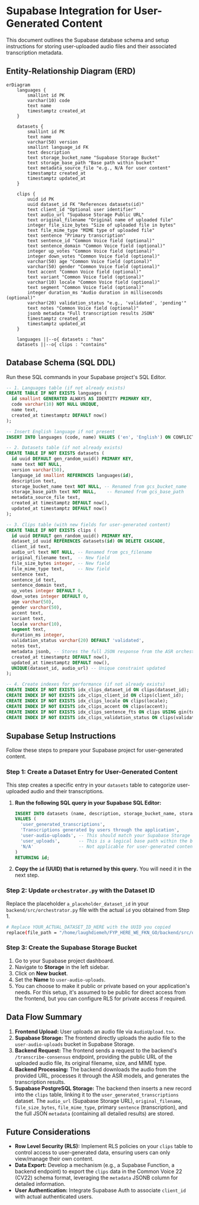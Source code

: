 # Supabase Integration for User-Generated Content

This document outlines the Supabase database schema and setup instructions for storing user-uploaded audio files and their associated transcription metadata.

## Entity-Relationship Diagram (ERD)

```mermaid
erDiagram
    languages {
        smallint id PK
        varchar(10) code
        text name
        timestamptz created_at
    }

    datasets {
        smallint id PK
        text name
        varchar(50) version
        smallint language_id FK
        text description
        text storage_bucket_name "Supabase Storage Bucket"
        text storage_base_path "Base path within bucket"
        text metadata_source_file "e.g., N/A for user content"
        timestamptz created_at
        timestamptz updated_at
    }

    clips {
        uuid id PK
        uuid dataset_id FK "References datasets(id)"
        text client_id "Optional user identifier"
        text audio_url "Supabase Storage Public URL"
        text original_filename "Original name of uploaded file"
        integer file_size_bytes "Size of uploaded file in bytes"
        text file_mime_type "MIME type of uploaded file"
        text sentence "Primary transcription"
        text sentence_id "Common Voice field (optional)"
        text sentence_domain "Common Voice field (optional)"
        integer up_votes "Common Voice field (optional)"
        integer down_votes "Common Voice field (optional)"
        varchar(50) age "Common Voice field (optional)"
        varchar(50) gender "Common Voice field (optional)"
        text accent "Common Voice field (optional)"
        text variant "Common Voice field (optional)"
        varchar(10) locale "Common Voice field (optional)"
        text segment "Common Voice field (optional)"
        integer duration_ms "Audio duration in milliseconds (optional)"
        varchar(20) validation_status "e.g., 'validated', 'pending'"
        text notes "Common Voice field (optional)"
        jsonb metadata "Full transcription results JSON"
        timestamptz created_at
        timestamptz updated_at
    }

    languages ||--o{ datasets : "has"
    datasets ||--o{ clips : "contains"
```

## Database Schema (SQL DDL)

Run these SQL commands in your Supabase project's SQL Editor.

```sql
-- 1. Languages table (if not already exists)
CREATE TABLE IF NOT EXISTS languages (
  id smallint GENERATED ALWAYS AS IDENTITY PRIMARY KEY,
  code varchar(10) NOT NULL UNIQUE,
  name text,
  created_at timestamptz DEFAULT now()
);

-- Insert English language if not present
INSERT INTO languages (code, name) VALUES ('en', 'English') ON CONFLICT (code) DO NOTHING;

-- 2. Datasets table (if not already exists)
CREATE TABLE IF NOT EXISTS datasets (
  id uuid DEFAULT gen_random_uuid() PRIMARY KEY,
  name text NOT NULL,
  version varchar(50),
  language_id smallint REFERENCES languages(id),
  description text,
  storage_bucket_name text NOT NULL, -- Renamed from gcs_bucket_name
  storage_base_path text NOT NULL,    -- Renamed from gcs_base_path
  metadata_source_file text,
  created_at timestamptz DEFAULT now(),
  updated_at timestamptz DEFAULT now()
);

-- 3. Clips table (with new fields for user-generated content)
CREATE TABLE IF NOT EXISTS clips (
  id uuid DEFAULT gen_random_uuid() PRIMARY KEY,
  dataset_id uuid REFERENCES datasets(id) ON DELETE CASCADE,
  client_id text,
  audio_url text NOT NULL, -- Renamed from gcs_filename
  original_filename text,  -- New field
  file_size_bytes integer, -- New field
  file_mime_type text,     -- New field
  sentence text,
  sentence_id text,
  sentence_domain text,
  up_votes integer DEFAULT 0,
  down_votes integer DEFAULT 0,
  age varchar(50),
  gender varchar(50),
  accent text,
  variant text,
  locale varchar(10),
  segment text,
  duration_ms integer,
  validation_status varchar(20) DEFAULT 'validated',
  notes text,
  metadata jsonb, -- Stores the full JSON response from the ASR orchestration
  created_at timestamptz DEFAULT now(),
  updated_at timestamptz DEFAULT now(),
  UNIQUE(dataset_id, audio_url) -- Unique constraint updated
);

-- 4. Create indexes for performance (if not already exists)
CREATE INDEX IF NOT EXISTS idx_clips_dataset_id ON clips(dataset_id);
CREATE INDEX IF NOT EXISTS idx_clips_client_id ON clips(client_id);
CREATE INDEX IF NOT EXISTS idx_clips_locale ON clips(locale);
CREATE INDEX IF NOT EXISTS idx_clips_accent ON clips(accent);
CREATE INDEX IF NOT EXISTS idx_clips_sentence_fts ON clips USING gin(to_tsvector('english', sentence));
CREATE INDEX IF NOT EXISTS idx_clips_validation_status ON clips(validation_status);
```

## Supabase Setup Instructions

Follow these steps to prepare your Supabase project for user-generated content.

### Step 1: Create a Dataset Entry for User-Generated Content

This step creates a specific entry in your `datasets` table to categorize user-uploaded audio and their transcriptions.

1.  **Run the following SQL query in your Supabase SQL Editor:**

    ```sql
    INSERT INTO datasets (name, description, storage_bucket_name, storage_base_path, metadata_source_file)
    VALUES (
      'user_generated_transcriptions',
      'Transcriptions generated by users through the application',
      'user-audio-uploads', -- This should match your Supabase Storage bucket name
      'user_uploads',       -- This is a logical base path within the bucket
      'N/A'                 -- Not applicable for user-generated content
    )
    RETURNING id;
    ```

2.  **Copy the `id` (UUID) that is returned by this query.** You will need it in the next step.

### Step 2: Update `orchestrator.py` with the Dataset ID

Replace the placeholder `a_placeholder_dataset_id` in your `backend/src/orchestrator.py` file with the actual `id` you obtained from Step 1.

```bash
# Replace YOUR_ACTUAL_DATASET_ID_HERE with the UUID you copied
replace(file_path = "/home/laughdiemeh/FYP_HERE_WE_FKN_GO/backend/src/orchestrator.py", old_string = "\"dataset_id\": \"a_placeholder_dataset_id\",", new_string = "\"dataset_id\": \"YOUR_ACTUAL_DATASET_ID_HERE\",")
```

### Step 3: Create the Supabase Storage Bucket

1.  Go to your Supabase project dashboard.
2.  Navigate to **Storage** in the left sidebar.
3.  Click on **New bucket**.
4.  Set the **Name** to `user-audio-uploads`.
5.  You can choose to make it public or private based on your application's needs. For this setup, it's assumed to be public for direct access from the frontend, but you can configure RLS for private access if required.

## Data Flow Summary

1.  **Frontend Upload:** User uploads an audio file via `AudioUpload.tsx`.
2.  **Supabase Storage:** The frontend directly uploads the audio file to the `user-audio-uploads` bucket in Supabase Storage.
3.  **Backend Request:** The frontend sends a request to the backend's `/transcribe-consensus` endpoint, providing the public URL of the uploaded audio file, its original filename, size, and MIME type.
4.  **Backend Processing:** The backend downloads the audio from the provided URL, processes it through the ASR models, and generates the transcription results.
5.  **Supabase PostgreSQL Storage:** The backend then inserts a new record into the `clips` table, linking it to the `user_generated_transcriptions` dataset. The `audio_url` (Supabase Storage URL), `original_filename`, `file_size_bytes`, `file_mime_type`, primary `sentence` (transcription), and the full JSON `metadata` (containing all detailed results) are stored.

## Future Considerations

*   **Row Level Security (RLS):** Implement RLS policies on your `clips` table to control access to user-generated data, ensuring users can only view/manage their own content.
*   **Data Export:** Develop a mechanism (e.g., a Supabase Function, a backend endpoint) to export the `clips` data in the Common Voice 22 (CV22) schema format, leveraging the `metadata` JSONB column for detailed information.
*   **User Authentication:** Integrate Supabase Auth to associate `client_id` with actual authenticated users.
